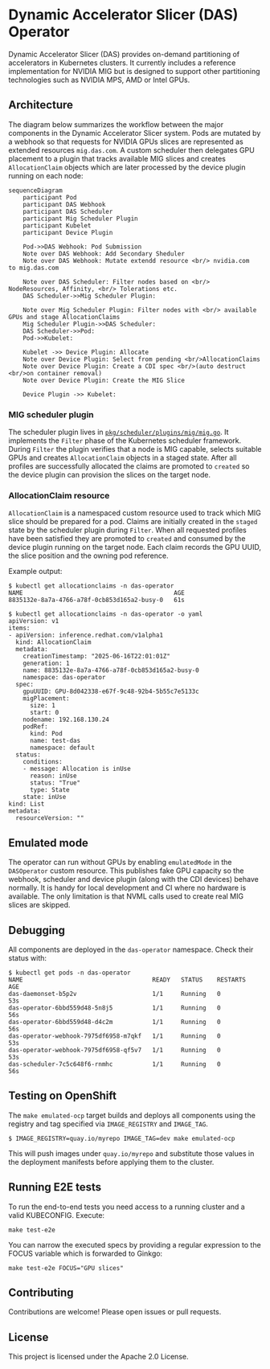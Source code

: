 # Dynamic Accelerator Slicer (DAS) Operator

Dynamic Accelerator Slicer (DAS) provides on-demand partitioning of accelerators in Kubernetes clusters.
It currently includes a reference implementation for NVIDIA MIG but is designed to support other
partitioning technologies such as NVIDIA MPS, AMD or Intel GPUs.


## Architecture

The diagram below summarizes the workflow between the major components in the
Dynamic Accelerator Slicer system. Pods are mutated by a webhook so that
requests for NVIDIA GPUs slices are represented as extended resources `mig.das.com`. A custom
scheduler then delegates GPU placement to a plugin that tracks available MIG
slices and creates `AllocationClaim` objects which are later processed by the
device plugin running on each node:

```mermaid
sequenceDiagram
    participant Pod
    participant DAS Webhook
    participant DAS Scheduler
    participant Mig Scheduler Plugin
    participant Kubelet
    participant Device Plugin

    Pod->>DAS Webhook: Pod Submission
    Note over DAS Webhook: Add Secondary Sheduler
    Note over DAS Webhook: Mutate extendd resource <br/> nvidia.com  to mig.das.com

    Note over DAS Scheduler: Filter nodes based on <br/> NodeResources, Affinity, <br/> Tolerations etc.
    DAS Scheduler->>Mig Scheduler Plugin:

    Note over Mig Scheduler Plugin: Filter nodes with <br/> available GPUs and stage AllocationClaims
    Mig Scheduler Plugin->>DAS Scheduler:
    DAS Scheduler->>Pod:
    Pod->>Kubelet:

    Kubelet ->> Device Plugin: Allocate
    Note over Device Plugin: Select from pending <br/>AllocationClaims
    Note over Device Plugin: Create a CDI spec <br/>(auto destruct <br/>on container removal)
    Note over Device Plugin: Create the MIG Slice

    Device Plugin ->> Kubelet:
```

### MIG scheduler plugin

The scheduler plugin lives in [`pkg/scheduler/plugins/mig/mig.go`](pkg/scheduler/plugins/mig/mig.go).
It implements the `Filter` phase of the Kubernetes
scheduler framework. During `Filter` the plugin verifies that a node is MIG
capable, selects suitable GPUs and creates `AllocationClaim` objects in a staged
state. After all profiles are successfully allocated the claims are promoted to
`created` so the device plugin can provision the slices on the target node.


### AllocationClaim resource

`AllocationClaim` is a namespaced custom resource used to track which MIG slice
should be prepared for a pod. Claims are initially created in the `staged` state
by the scheduler plugin during `Filter`. When all requested profiles have been
satisfied they are promoted to `created` and consumed by the device plugin
running on the target node. Each claim records the GPU UUID, the slice position
and the owning pod reference.

Example output:

```console
$ kubectl get allocationclaims -n das-operator
NAME                                          AGE
8835132e-8a7a-4766-a78f-0cb853d165a2-busy-0   61s

$ kubectl get allocationclaims -n das-operator -o yaml
apiVersion: v1
items:
- apiVersion: inference.redhat.com/v1alpha1
  kind: AllocationClaim
  metadata:
    creationTimestamp: "2025-06-16T22:01:01Z"
    generation: 1
    name: 8835132e-8a7a-4766-a78f-0cb853d165a2-busy-0
    namespace: das-operator
  spec:
    gpuUUID: GPU-8d042338-e67f-9c48-92b4-5b55c7e5133c
    migPlacement:
      size: 1
      start: 0
    nodename: 192.168.130.24
    podRef:
      kind: Pod
      name: test-das
      namespace: default
  status:
    conditions:
    - message: Allocation is inUse
      reason: inUse
      status: "True"
      type: State
    state: inUse
kind: List
metadata:
  resourceVersion: ""
```


## Emulated mode

The operator can run without GPUs by enabling `emulatedMode` in the
`DASOperator` custom resource. This publishes fake GPU capacity so the
webhook, scheduler and device plugin (along with the CDI devices) behave normally. It is handy for local
development and CI where no hardware is available. The only limitation is
that NVML calls used to create real MIG slices are skipped.

## Debugging

All components are deployed in the `das-operator` namespace. Check their
status with:

```console
$ kubectl get pods -n das-operator
NAME                                    READY   STATUS    RESTARTS   AGE
das-daemonset-b5p2v                     1/1     Running   0          53s
das-operator-6bbd559d48-5n8j5           1/1     Running   0          56s
das-operator-6bbd559d48-d4c2m           1/1     Running   0          56s
das-operator-webhook-7975df6958-m7qkf   1/1     Running   0          53s
das-operator-webhook-7975df6958-qf5v7   1/1     Running   0          53s
das-scheduler-7c5c648f6-rnmhc           1/1     Running   0          56s
```

## Testing on OpenShift

The `make emulated-ocp` target builds and deploys all components using the
registry and tag specified via `IMAGE_REGISTRY` and `IMAGE_TAG`.

```console
$ IMAGE_REGISTRY=quay.io/myrepo IMAGE_TAG=dev make emulated-ocp
```

This will push images under `quay.io/myrepo` and substitute those values in the
deployment manifests before applying them to the cluster.

## Running E2E tests

To run the end-to-end tests you need access to a running cluster and a valid KUBECONFIG. Execute:

```console
make test-e2e
```

You can narrow the executed specs by providing a regular expression to the FOCUS variable which is forwarded to Ginkgo:

```console
make test-e2e FOCUS="GPU slices"
```

## Contributing

Contributions are welcome! Please open issues or pull requests.

## License

This project is licensed under the Apache 2.0 License.
